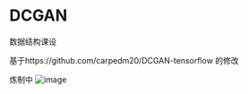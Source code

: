 # DCGAN
数据结构课设

基于https://github.com/carpedm20/DCGAN-tensorflow 的修改

炼制中
![image](https://github.com/bringtree/DCGAN/blob/master/start.png)
